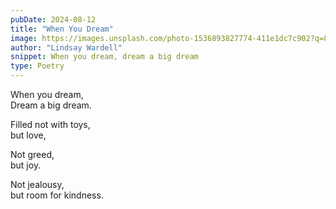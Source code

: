 ```yaml
---
pubDate: 2024-08-12
title: "When You Dream"
image: https://images.unsplash.com/photo-1536893827774-411e1dc7c902?q=80&w=1664&auto=format&fit=crop&ixlib=rb-4.0.3&ixid=M3wxMjA3fDB8MHxwaG90by1wYWdlfHx8fGVufDB8fHx8fA%3D%3D
author: "Lindsay Wardell"
snippet: When you dream, dream a big dream
type: Poetry
---
```

When you dream,\
Dream a big dream.

Filled not with toys,\
but love,

Not greed,\
but joy.

Not jealousy,\
but room for kindness.